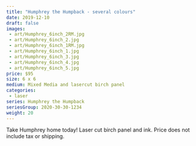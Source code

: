 ```yaml
---
title: "Humphrey the Humpback - several colours"
date: 2019-12-10
draft: false
images:
 - art/Humphrey_6inch_2RM.jpg
 - art/Humphrey_6inch_2.jpg
 - art/Humphrey_6inch_1RM.jpg
 - art/Humphrey_6inch_1.jpg
 - art/Humphrey_6inch_3.jpg
 - art/Humphrey_6inch_4.jpg
 - art/Humphrey_6inch_5.jpg
price: $95 
size: 6 x 6
medium: Mixed Media and lasercut birch panel
categories:
 - laser
series: Humphrey the Humpback
seriesGroup: 2020-30-30-1234
weight: 20
---
```


Take Humphrey home today!  Laser cut birch panel and ink. Price does not include tax or shipping.
